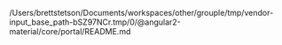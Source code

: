 /Users/brettstetson/Documents/workspaces/other/grouple/tmp/vendor-input_base_path-bSZ97NCr.tmp/0/@angular2-material/core/portal/README.md